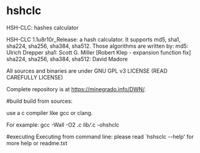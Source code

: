 # hshclc
HSH-CLC: hashes calculator

HSH-CLC 1.1u8r10r_Release: a hash calculator.
It supports md5, sha1, sha224, sha256, sha384, sha512.
Those algorithms are written by:
	md5: Ulrich Drepper
	sha1: Scott G. Miller [Robert Klep - expansion function fix]
	sha224, sha256, sha384, sha512: David Madore

All sources and binaries are under GNU GPL v3 LICENSE (READ CAREFULLY LICENSE)

Complete repository is at https://minegrado.info/DWN/.

#build
build from sources:

use a c compiler like gcc or clang.

For example:
gcc -Wall -O2 *.c lib/*.c -ohshclc

#executing
Executing from command line:
please read `hshsclc --help' for more help or readme.txt

